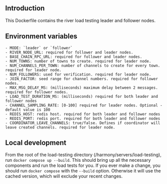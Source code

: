 ## Introduction

This Dockerfile contains the river load testing leader and follower nodes.

## Environment variables
    - MODE: `leader` or `follower`
    - RIVER_NODE_URL: required for follower and leader nodes.
    - BASE_CHAIN_RPC_URL: required for follower and leader nodes.
    - NUM_TOWNS: number of towns to create. required for leader node.
    - NUM_CHANNELS_PER_TOWN: number of channels to create for every town. required for leader node.
    - NUM_FOLLOWERS: used for verification. required for leader node.
    - JOIN_FACTOR: seed range for channel numbers. required for follower nodes.
    - MAX_MSG_DELAY_MS: (milliseconds) maximum delay between 2 messages. required for follower nodes.
    - LOAD_TEST_DURATION_MS: (milliseconds) required for both leader and follower nodes
    - CHANNEL_SAMPLING_RATE: [0-100] required for leader nodes. Optional - default value is 100
    - REDIS_HOST: redis host. required for both leader and follower nodes
    - REDIS_PORT: redis port. required for both leader and follower nodes
    - COORDINATOR_LEAVE_CHANNELS: true/false. Defines if coordinator will leave created channels. required for leader node.

## Local development

From the root of the load-testing directory (/harmony/servers/load-testing), run `docker compose up --build`. This should bring up all the necessary components and run the load tests for you. If you ever make a change, you should run `docker compose` with the `--build` option. Otherwise it will use the cached version, which will exclude your recent changes.
